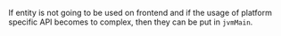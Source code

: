 If entity is not going to be used on frontend and if the usage of platform specific API becomes to complex, then they can be put in `jvmMain`.